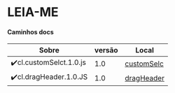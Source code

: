 # LEIA-ME
  


#### Caminhos docs
Sobre   | versão | Local
| ---------| ------  | ------------
✔️cl.customSelct.1.0.js | 1.0| [customSelc](https://github.com/H7-Dev/D-004-CRUD-WebSQL/blob/master/ASSETS/JS/TEST/DOCS/%E2%9C%94%EF%B8%8Fcl.customSelct.1.0.md)
✔️cl.dragHeader.1.0.JS | 1.0| [dragHeader](https://github.com/H7-Dev/D-004-CRUD-WebSQL/blob/master/ASSETS/JS/TEST/DOCS/%E2%9C%94%EF%B8%8Fcl.dragHeader.1.0.md)
